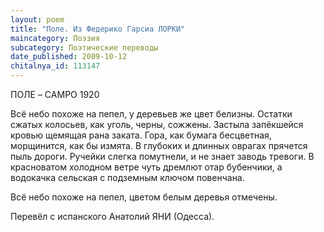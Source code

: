 ```yaml
---
layout: poem
title: "Поле. Из Федерико Гарсиа ЛОРКИ"
maincategory: Поэзия
subcategory: Поэтические переводы
date_published: 2009-10-12
chitalnya_id: 113147
---
```




ПОЛЕ – CAMPO
1920

Всё небо похоже на пепел,
у деревьев же цвет белизны.
Остатки сжатых колосьев,
как уголь, черны, сожжены.
Застыла запёкшейся кровью 
щемящая рана заката.
Гора, как бумага бесцветная,
морщинится, как бы измята.
В глубоких и длинных оврагах
прячется пыль дороги.
Ручейки слегка помутнели,
и не знает заводь тревоги.
В красноватом холодном ветре
чуть дремлют отар бубенчики, 
а водокачка сельская
с подземным ключом повенчана.

Всё небо похоже на пепел,
цветом белым деревья отмечены.

Перевёл с испанского Анатолий ЯНИ (Одесса).






